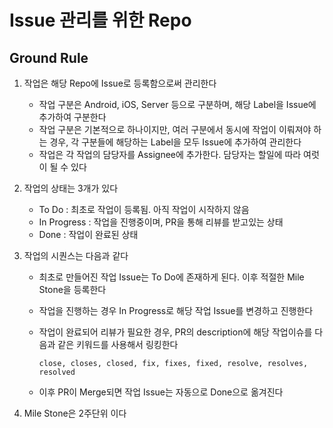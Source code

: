 # Issue 관리를 위한 Repo

## Ground Rule

1. 작업은 해당 Repo에 Issue로 등록함으로써 관리한다 
    - 작업 구분은 Android, iOS, Server 등으로 구분하며, 해당 Label을 Issue에 추가하여 구분한다
    - 작업 구분은 기본적으로 하나이지만, 여러 구분에서 동시에 작업이 이뤄져야 하는 경우, 각 구분들에 해당하는 Label을 모두 Issue에 추가하여 관리한다
    - 작업은 각 작업의 담당자를 Assignee에 추가한다. 담당자는 할일에 따라 여럿이 될 수 있다
  
2. 작업의 상태는 3개가 있다
    - To Do : 최초로 작업이 등록됨. 아직 작업이 시작하지 않음
    - In Progress : 작업을 진행중이며, PR을 통해 리뷰를 받고있는 상태
    - Done : 작업이 완료된 상태
    
3. 작업의 시퀀스는 다음과 같다
    - 최초로 만들어진 작업 Issue는 To Do에 존재하게 된다. 이후 적절한 Mile Stone을 등록한다
    - 작업을 진행하는 경우 In Progress로 해당 작업 Issue를 변경하고 진행한다
    - 작업이 완료되어 리뷰가 필요한 경우, PR의 description에 해당 작업이슈를 다음과 같은 키워드를 사용해서 링킹한다
      
      ```
      close, closes, closed, fix, fixes, fixed, resolve, resolves, resolved
      ```
      
    - 이후 PR이 Merge되면 작업 Issue는 자동으로 Done으로 옮겨진다
    
4. Mile Stone은 2주단위 이다
